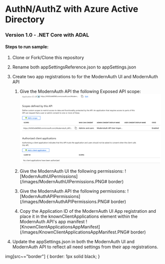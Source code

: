 # AuthN/AuthZ with Azure Active Directory

### Version 1.0 - .NET Core with ADAL

#### Steps to run sample:

1. Clone or Fork/Clone this repository
2. Rename both appSettingsReference.json to appSettings.json
3. Create two app registrations to for the ModernAuth UI and ModernAuth API
    1. Give the ModernAuth API the following Exposed API scope:
        ![ExposeModernAuthAPI](/images/ExposeModernAuthAPI.PNG?border)

    2. Give the ModernAuth UI the following permissions:
        ![ModernAuthUIPermissions](/images/ModernAuthUIPermissions.PNG# border)

    3. Give the ModernAuth API the following permissions:
        ![ModernAuthAPIPermissions](/images/ModernAuthAPIPermissions.PNG# border)

    4. Copy the Application ID of the ModernAuth UI App registration and place it in the knownClientApplications element        within the ModernAuth API's app manifest
        ![KnownClientApplicationsAppManifest](/images/KnownClientApplicationsAppManifest.PNG# border)

4. Update the appSettings.json in both the ModernAuth UI and ModernAuth API to reflect all need settings from their app registrations.


img[src~="border"] {
   border: 1px solid black;
}
